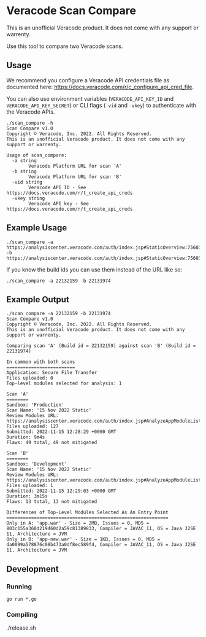# Veracode Scan Compare

This is an unofficial Veracode product. It does not come with any support or warrenty.

Use this tool to compare two Veracode scans.

## Usage

We recommend you configure a Veracode API credentials file as documented here: https://docs.veracode.com/r/c_configure_api_cred_file.

You can also use environment variables (`VERACODE_API_KEY_ID` and `VERACODE_API_KEY_SECRET`) or CLI flags (`-vid` and `-vkey`) to authenticate with the Veracode APIs.

```
./scan_compare -h
Scan Compare v1.0
Copyright © Veracode, Inc. 2022. All Rights Reserved.
This is an unofficial Veracode product. It does not come with any support or warrenty.

Usage of scan_compare:
  -a string
        Veracode Platform URL for scan 'A'
  -b string
        Veracode Platform URL for scan 'B'
  -vid string
        Veracode API ID - See https://docs.veracode.com/r/t_create_api_creds
  -vkey string
        Veracode API key - See https://docs.veracode.com/r/t_create_api_creds
```

## Example Usage

```
./scan_compare -a https://analysiscenter.veracode.com/auth/index.jsp#StaticOverview:75603:793744:22132159:22103486:22119136::::5000002 -b https://analysiscenter.veracode.com/auth/index.jsp#StaticOverview:75603:793744:22131974:22103301:22118951::::4999988
```

If you know the build ids you can use them instead of the URL like so:

```
./scan_compare -a 22132159 -b 22131974
```

## Example Output

```
./scan_compare -a 22132159 -b 22131974
Scan Compare v1.0
Copyright © Veracode, Inc. 2022. All Rights Reserved.
This is an unofficial Veracode product. It does not come with any support or warrenty.

Comparing scan 'A' (Build id = 22132159) against scan 'B' (Build id = 22131974)

In common with both scans
=========================
Application: Secure File Transfer
Files uploaded: 0
Top-level modules selected for analysis: 1

Scan 'A'
========
Sandbox: 'Production'
Scan Name: '15 Nov 2022 Static'
Review Modules URL: https://analysiscenter.veracode.com/auth/index.jsp#AnalyzeAppModuleList:75603:793744:22132159:22103486:22119136::::5000002
Files uploaded: 127
Submitted: 2022-11-15 12:28:29 +0000 GMT
Duration: 9m4s
Flaws: 49 total, 49 not mitigated

Scan 'B'
========
Sandbox: 'Development'
Scan Name: '15 Nov 2022 Static'
Review Modules URL: https://analysiscenter.veracode.com/auth/index.jsp#AnalyzeAppModuleList:75603:793744:22131974:22103301:22118951::::4999988
Files uploaded: 1
Submitted: 2022-11-15 12:29:03 +0000 GMT
Duration: 3m15s
Flaws: 13 total, 13 not mitigated

Differences of Top-Level Modules Selected As An Entry Point
===========================================================
Only in A: 'app.war' - Size = 2MB, Issues = 0, MD5 = 803c155a360d219460d2a59c81389833, Compiler = JAVAC_11, OS = Java J2SE 11, Architecture = JVM
Only in B: 'app-new.war' - Size = 1KB, Issues = 0, MD5 = da0099a578876c08b473a0df8ec589f4, Compiler = JAVAC_11, OS = Java J2SE 11, Architecture = JVM
```

## Development

### Running

```
go run *.go
```

### Compiling

./release.sh
